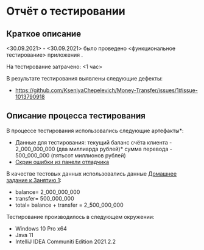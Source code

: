 # Отчёт о тестировании <Money-Transfer>

## Краткое описание

<30.09.2021> - <30.09.2021> было проведено <функциональное тестирование> приложения <Money-Transfer>.

На тестирование затрачено: <1 час>

В результате тестирования выявлены следующие дефекты:
* <https://github.com/KseniyaChepelevich/Money-Transfer/issues/1#issue-1013790918>

## Описание процесса тестирования

В процессе тестирования использовались следующие артефакты*:
* Данные для тестирования: текущий баланс счёта клиента - 2_000_000_000 (два миллиарда рублей)*
  сумма перевода - 500_000_000 (пятьсот миллионов рублей)
* [Скрин ошибки из панели отладчика](https://drive.google.com/file/d/10T43Bsqg91UZh6ob4GL7Qa0SHZ-6uXBm/view?usp=sharing)

В качестве тестовых данных использовались данные [Домашнее задание к Занятию 1](https://github.com/netology-code/javaqa-homeworks/blob/master/intro/MERGED.md):
* balance= 2_000_000_000
* transfer= 500_000_000
* total= balance + transfer = 2_500_000_000

Тестирование производилось в следующем окружении:
* Windows 10 Pro x64
* Java 11
* IntelliJ IDEA Communiti Edition 2021.2.2